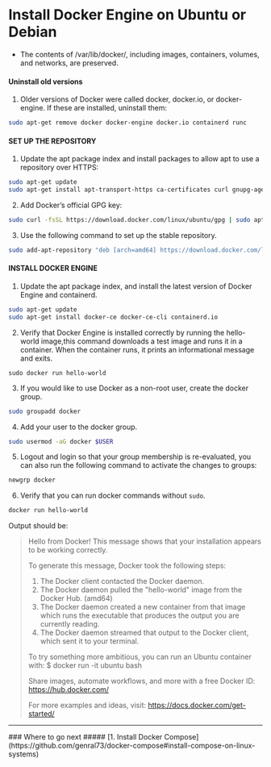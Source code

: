 # Install Docker Engine on Ubuntu or Debian
- The contents of /var/lib/docker/, including images, containers, volumes, and networks, are preserved.

#### Uninstall old versions
1. Older versions of Docker were called docker, docker.io, or docker-engine. If these are installed, uninstall them:
```bash
sudo apt-get remove docker docker-engine docker.io containerd runc
```
#### SET UP THE REPOSITORY
1. Update the apt package index and install packages to allow apt to use a repository over HTTPS:
```bash
sudo apt-get update
sudo apt-get install apt-transport-https ca-certificates curl gnupg-agent software-properties-common
```

2. Add Docker’s official GPG key:
```bash
sudo curl -fsSL https://download.docker.com/linux/ubuntu/gpg | sudo apt-key add -
```

3. Use the following command to set up the stable repository.
```bash
sudo add-apt-repository "deb [arch=amd64] https://download.docker.com/linux/ubuntu $(lsb_release -cs) stable"
```

#### INSTALL DOCKER ENGINE
1. Update the apt package index, and install the latest version of Docker Engine and containerd.
```bash
sudo apt-get update
sudo apt-get install docker-ce docker-ce-cli containerd.io
```

2. Verify that Docker Engine is installed correctly by running the hello-world image,this command downloads a test image and runs it in a container. When the container runs, it prints an informational message and exits.
```
sudo docker run hello-world
```
3. If you would like to use Docker as a non-root user, create the docker group.
```bash
sudo groupadd docker
```
4. Add your user to the docker group.
 ```bash
sudo usermod -aG docker $USER
```
5. Logout and login so that your group membership is re-evaluated, you can also run the following command to activate the changes to groups:
```bash
newgrp docker
```
6. Verify that you can run docker commands without `sudo`.
```bash
docker run hello-world
```
  Output should be:
>  Hello from Docker!
>  This message shows that your installation appears to be working correctly.
> 
>   To generate this message, Docker took the following steps:
>    1. The Docker client contacted the Docker daemon.
>    2. The Docker daemon pulled the "hello-world" image from the Docker Hub.
>       (amd64)
>    3. The Docker daemon created a new container from that image which runs the
>       executable that produces the output you are currently reading.
>    4. The Docker daemon streamed that output to the Docker client, which sent it
>       to your terminal.
> 
>   To try something more ambitious, you can run an Ubuntu container with:
>   $ docker run -it ubuntu bash
> 
>   Share images, automate workflows, and more with a free Docker ID:
>     https://hub.docker.com/
> 
>   For more examples and ideas, visit:
>     https://docs.docker.com/get-started/
<hr/>
### Where to go next
#####    [1. Install Docker Compose](https://github.com/genral73/docker-compose#install-compose-on-linux-systems)
